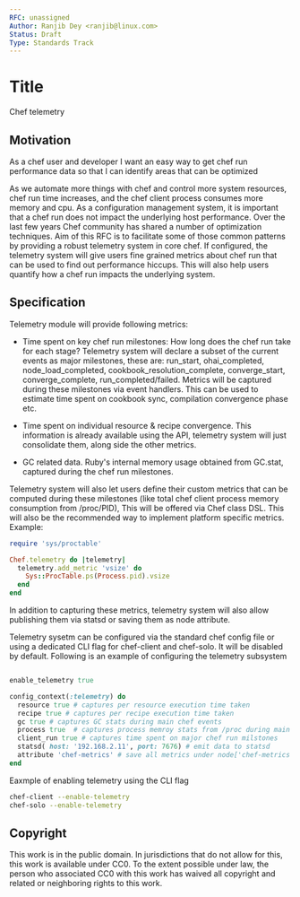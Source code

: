 ```yaml
---
RFC: unassigned
Author: Ranjib Dey <ranjib@linux.com>
Status: Draft
Type: Standards Track
---
```


# Title

Chef telemetry

## Motivation

  As a chef user and developer
  I want an easy way to get chef run performance data
  so that I can identify areas that can be optimized

As we automate more things with chef and control more system resources,
chef run time increases, and the chef client process consumes more memory and cpu.
As a configuration management system, it is important that a chef run
does not impact the underlying host performance. Over the last few years
Chef community has shared a number of optimization techniques. Aim of this
RFC is to facilitate some of those common patterns by providing a robust
telemetry system in core chef. If configured, the telemetry system will give users fine
grained metrics about chef run that can be used to find out
performance hiccups. This will also help users quantify how a chef
run impacts the underlying system.

## Specification

Telemetry module will provide following metrics:

- Time spent on key chef run milestones: How long does the chef run take for each stage? Telemetry system
  will declare  a subset of the current events as major milestones, these are: run_start,
  ohai_completed, node_load_completed, cookbook_resolution_complete, converge_start,
  converge_complete, run_completed/failed. Metrics will be captured during these milestones via event handlers.
  This can be used to estimate time spent on cookbook sync, compilation
  convergence phase etc.

- Time spent on individual resource & recipe convergence. This information is already available
  using the API, telemetry system will just consolidate them, along side the other metrics.

- GC related data. Ruby's internal memory usage obtained from
  GC.stat, captured during the chef run milestones.

Telemetry system will also let users define their custom metrics that can be computed
during these milestones (like total chef client process memory consumption from /proc/PID),
This will be offered via Chef class DSL. This will also be the recommended way to implement platform
specific metrics. Example:

```ruby
require 'sys/proctable'

Chef.telemetry do |telemetry|
  telemetry.add_metric 'vsize' do
    Sys::ProcTable.ps(Process.pid).vsize
  end
end
```

In addition to capturing these metrics, telemetry system will also allow publishing
them via statsd or saving them as node attribute.

Telemetry sysetm can be configured via the standard chef config file or using a dedicated
CLI flag for chef-client and chef-solo. It will be disabled by default.
Following is an example of configuring the telemetry subsystem

```ruby

enable_telemetry true

config_context(:telemetry) do
  resource true # captures per resource execution time taken
  recipe true # captures per recipe execution time taken
  gc true # captures GC stats during main chef events
  process true  # captures process memroy stats from /proc during main chef events
  client_run true # captures time spent on major chef run milstones
  statsd( host: '192.168.2.11', port: 7676) # emit data to statsd
  attribute 'chef-metrics' # save all metrics under node['chef-metrics'] attribute
end
```
Eaxmple of enabling telemetry using the CLI flag

```sh
chef-client --enable-telemetry
chef-solo --enable-telemetry
```

## Copyright

This work is in the public domain. In jurisdictions that do not allow for this,
this work is available under CC0. To the extent possible under law, the person
who associated CC0 with this work has waived all copyright and related or
neighboring rights to this work.
